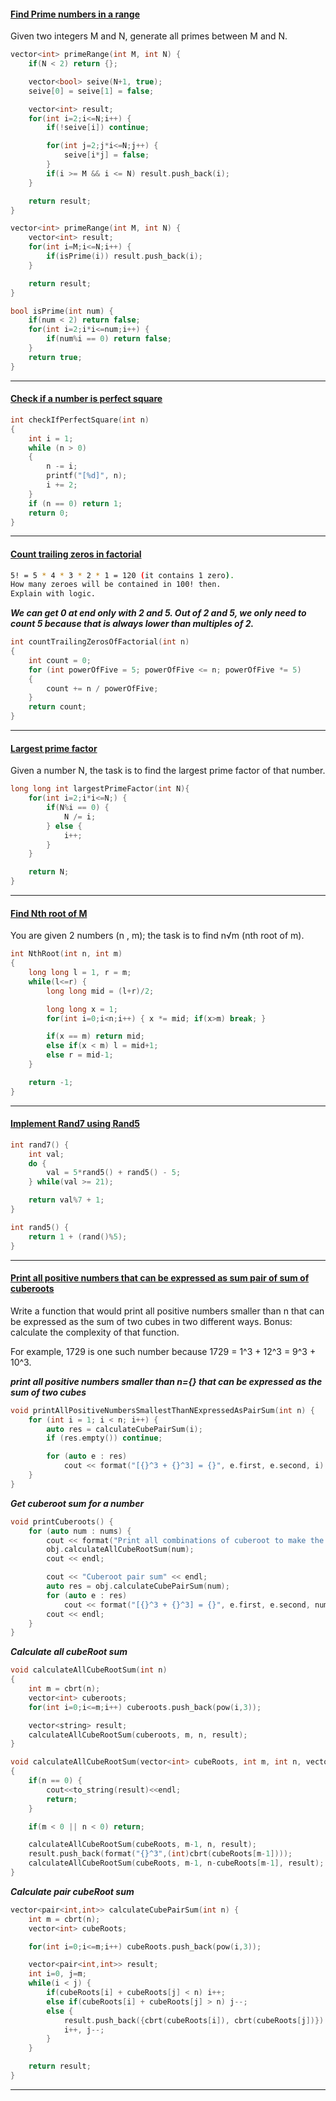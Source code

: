 #### [Find Prime numbers in a range](https://practice.geeksforgeeks.org/problems/find-prime-numbers-in-a-range4718/1)

Given two integers M and N, generate all primes between M and N.

```cpp
vector<int> primeRange(int M, int N) {
    if(N < 2) return {};

    vector<bool> seive(N+1, true);
    seive[0] = seive[1] = false;

    vector<int> result;
    for(int i=2;i<=N;i++) {
        if(!seive[i]) continue;

        for(int j=2;j*i<=N;j++) {
            seive[i*j] = false;
        }
        if(i >= M && i <= N) result.push_back(i);
    }

    return result;
}
```

```cpp
vector<int> primeRange(int M, int N) {
    vector<int> result;
    for(int i=M;i<=N;i++) {
        if(isPrime(i)) result.push_back(i);
    }

    return result;
}

bool isPrime(int num) {
    if(num < 2) return false;
    for(int i=2;i*i<=num;i++) {
        if(num%i == 0) return false;
    }
    return true;
}
```

---

#### [Check if a number is perfect square]()

```cpp
int checkIfPerfectSquare(int n)
{
    int i = 1;
    while (n > 0)
    {
        n -= i;
        printf("[%d]", n);
        i += 2;
    }
    if (n == 0) return 1;
    return 0;
}
```

---

#### [Count trailing zeros in factorial]()

```sh
5! = 5 * 4 * 3 * 2 * 1 = 120 (it contains 1 zero).
How many zeroes will be contained in 100! then.
Explain with logic.
```

**_We can get 0 at end only with 2 and 5. Out of 2 and 5, we only need to count 5 because that is always lower than multiples of 2._**

```cpp
int countTrailingZerosOfFactorial(int n)
{
    int count = 0;
    for (int powerOfFive = 5; powerOfFive <= n; powerOfFive *= 5)
    {
        count += n / powerOfFive;
    }
    return count;
}
```

---

#### [Largest prime factor](https://practice.geeksforgeeks.org/problems/largest-prime-factor2601/1)

Given a number N, the task is to find the largest prime factor of that number.

```cpp
long long int largestPrimeFactor(int N){
    for(int i=2;i*i<=N;) {
        if(N%i == 0) {
            N /= i;
        } else {
            i++;
        }
    }

    return N;
}
```

---

#### [Find Nth root of M ](https://practice.geeksforgeeks.org/problems/find-nth-root-of-m5843/1)

You are given 2 numbers (n , m); the task is to find n√m (nth root of m).

```cpp
int NthRoot(int n, int m)
{
    long long l = 1, r = m;
    while(l<=r) {
        long long mid = (l+r)/2;

        long long x = 1;
        for(int i=0;i<n;i++) { x *= mid; if(x>m) break; }

        if(x == m) return mid;
        else if(x < m) l = mid+1;
        else r = mid-1;
    }

    return -1;
}
```

---

#### [Implement Rand7 using Rand5]()

```cpp
int rand7() {
    int val;
    do {
        val = 5*rand5() + rand5() - 5;
    } while(val >= 21);

    return val%7 + 1;
}

int rand5() {
    return 1 + (rand()%5);
}
```

---

#### [Print all positive numbers that can be expressed as sum pair of sum of cuberoots](https://www.careercup.com/question?id=5647694703886336)

Write a function that would print all positive numbers smaller than n that can be expressed as the sum of two cubes in two different ways. Bonus: calculate the complexity of that function.

For example, 1729 is one such number because 1729 = 1^3 + 12^3 = 9^3 + 10^3.

**_print all positive numbers smaller than n={} that can be expressed as the sum of two cubes_**

```cpp
void printAllPositiveNumbersSmallestThanNExpressedAsPairSum(int n) {
    for (int i = 1; i < n; i++) {
        auto res = calculateCubePairSum(i);
        if (res.empty()) continue;

        for (auto e : res)
            cout << format("[{}^3 + {}^3] = {}", e.first, e.second, i) << endl;
    }
}
```

**_Get cuberoot sum for a number_**

```cpp
void printCuberoots() {
    for (auto num : nums) {
        cout << format("Print all combinations of cuberoot to make the target number = {}", num) << endl;
        obj.calculateAllCubeRootSum(num);
        cout << endl;

        cout << "Cuberoot pair sum" << endl;
        auto res = obj.calculateCubePairSum(num);
        for (auto e : res)
            cout << format("[{}^3 + {}^3] = {}", e.first, e.second, num) << endl;
        cout << endl;
    }
}
```

**_Calculate all cubeRoot sum_**

```cpp
void calculateAllCubeRootSum(int n)
{
    int m = cbrt(n);
    vector<int> cuberoots;
    for(int i=0;i<=m;i++) cuberoots.push_back(pow(i,3));

    vector<string> result;
    calculateAllCubeRootSum(cuberoots, m, n, result);
}

void calculateAllCubeRootSum(vector<int> cubeRoots, int m, int n, vector<string> result)
{
    if(n == 0) {
        cout<<to_string(result)<<endl;
        return;
    }

    if(m < 0 || n < 0) return;

    calculateAllCubeRootSum(cubeRoots, m-1, n, result);
    result.push_back(format("{}^3",(int)cbrt(cubeRoots[m-1])));
    calculateAllCubeRootSum(cubeRoots, m-1, n-cubeRoots[m-1], result);
}
```

**_Calculate pair cubeRoot sum_**

```cpp
vector<pair<int,int>> calculateCubePairSum(int n) {
    int m = cbrt(n);
    vector<int> cubeRoots;

    for(int i=0;i<=m;i++) cubeRoots.push_back(pow(i,3));

    vector<pair<int,int>> result;
    int i=0, j=m;
    while(i < j) {
        if(cubeRoots[i] + cubeRoots[j] < n) i++;
        else if(cubeRoots[i] + cubeRoots[j] > n) j--;
        else {
            result.push_back({cbrt(cubeRoots[i]), cbrt(cubeRoots[j])})
            i++, j--;
        }
    }

    return result;
}
```

---
